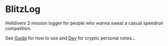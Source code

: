 # BlitzLog
Helldivers 2 mission logger for people who wanna sweat a casual speedrun competition.

See [Guide][1] for how to use
and [Dev][2] for cryptic personal notes...

[1]: <./guide.md>
[2]: <./dev.md>